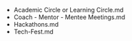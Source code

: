 - Academic Circle or Learning Circle.md
- Coach - Mentor - Mentee Meetings.md
- Hackathons.md
- Tech-Fest.md